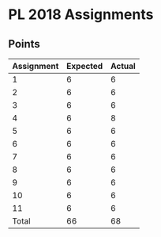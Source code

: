 PL 2018 Assignments
===================

Points
------

| Assignment | Expected | Actual |
|------------|----------|--------|
|          1 |        6 |      6 |
|          2 |        6 |      6 |
|          3 |        6 |      6 |
|          4 |        6 |      8 |
|          5 |        6 |      6 |
|          6 |        6 |      6 |
|          7 |        6 |      6 |
|          8 |        6 |      6 |
|          9 |        6 |      6 |
|         10 |        6 |      6 |
|         11 |        6 |      6 |
|      Total |       66 |     68 |


